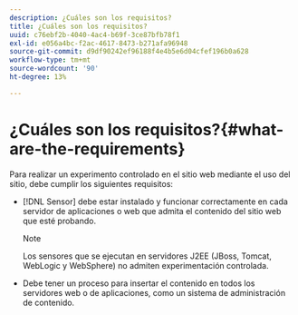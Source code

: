 ```yaml
---
description: ¿Cuáles son los requisitos?
title: ¿Cuáles son los requisitos?
uuid: c76ebf2b-4040-4ac4-b69f-3ce87bfb78f1
exl-id: e056a4bc-f2ac-4617-8473-b271afa96948
source-git-commit: d9df90242ef96188f4e4b5e6d04cfef196b0a628
workflow-type: tm+mt
source-wordcount: '90'
ht-degree: 13%

---
```


# ¿Cuáles son los requisitos?{#what-are-the-requirements}

Para realizar un experimento controlado en el sitio web mediante el uso del sitio, debe cumplir los siguientes requisitos:

* [!DNL Sensor] debe estar instalado y funcionar correctamente en cada servidor de aplicaciones o web que admita el contenido del sitio web que esté probando.

   >[!NOTE]
   >
   >Los sensores que se ejecutan en servidores J2EE (JBoss, Tomcat, WebLogic y WebSphere) no admiten experimentación controlada.

* Debe tener un proceso para insertar el contenido en todos los servidores web o de aplicaciones, como un sistema de administración de contenido.
